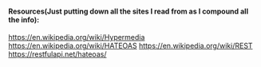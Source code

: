 




#### Resources(Just putting down all the sites I read from as I compound all the info):
https://en.wikipedia.org/wiki/Hypermedia
https://en.wikipedia.org/wiki/HATEOAS
https://en.wikipedia.org/wiki/REST
https://restfulapi.net/hateoas/
